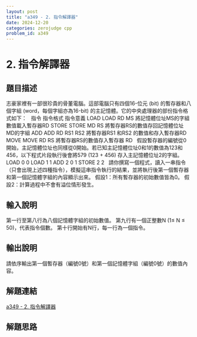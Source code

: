 ```yaml
---
layout: post
title: "a349 - 2. 指令解譯器"
date: 2024-12-20
categories: zerojudge cpp
problem_id: a349
---
```


# 2. 指令解譯器

## 題目描述

志豪家裡有一部很珍貴的骨董電腦。這部電腦只有四個16-位元 (bit) 的暫存器和八個字組 (word，每個字組亦為16-bit) 的主記憶體。它的中央處理器的部份指令格式如下：    指令  指令格式  指令意義  LOAD  LOAD   RD MS  將記憶體位址MS的字組數值載入暫存器RD  STORE  STORE   MD RS  將暫存器RS的數值存回記憶體位址 MD的字組  ADD  ADD   RD RS1 RS2  將暫存器RS1 和RS2 的數值和存入暫存器RD   MOVE  MOVE   RD RS  將暫存器RS的數值存入暫存器 RD    假設暫存器的編號從0開始，主記憶體位址也同樣從0開始。若已知主記憶體位址0和1的數值為123和456，以下程式片段執行後會將579 (123 + 456) 存入主記憶體位址2的字組。    LOAD 0 0 LOAD 1 1 ADD 2 0 1 STORE 2 2    請你撰寫一個程式，讀入一串指令（只會出現上述四種指令），模擬這串指令執行的結果，並將執行後第一個暫存器和第一個記憶體字組的內容顯示出來。 假設1：所有暫存器的初始數值皆為0。  假設2：計算過程中不會有溢位情形發生。

## 輸入說明

第一行至第八行為八個記憶體字組的初始數值。 第九行有一個正整數N (1≤ N ≤ 50)，代表指令個數。 第十行開始有N行，每一行為一個指令。

## 輸出說明

請依序輸出第一個暫存器（編號0號）和第一個記憶體字組（編號0號）的數值內容。

## 解題連結

[a349 - 2. 指令解譯器](https://zerojudge.tw/ShowProblem?problemid=a349)

## 解題思路

